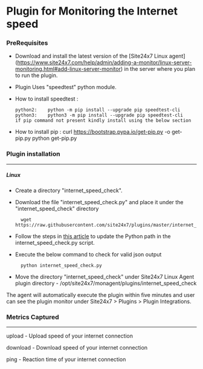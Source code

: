 Plugin for Monitoring the Internet speed 
========================================

### PreRequisites

- Download and install the latest version of the [Site24x7 Linux agent] (https://www.site24x7.com/help/admin/adding-a-monitor/linux-server-monitoring.html#add-linux-server-monitor) in the server where you plan to run the plugin. 

- Plugin Uses "speedtest" python module.
	
- How to install speedtest :
  
      python2:    python -m pip install --upgrade pip speedtest-cli
      python3:    python3 -m pip install --upgrade pip speedtest-cli
      if pip command not present kindly install using the below section

- How to install pip :
      curl https://bootstrap.pypa.io/get-pip.py -o get-pip.py
      python get-pip.py

### Plugin installation
---
##### Linux 

- Create a directory "internet_speed_check".

- Download the file "internet_speed_check.py" and place it under the "internet_speed_check" directory
  
		wget https://raw.githubusercontent.com/site24x7/plugins/master/internet_speed_check/internet_speed_check.py
    
- Follow the steps in [this article](https://support.site24x7.com/portal/en/kb/articles/updating-python-path-in-a-plugin-script-for-linux-servers) to update the Python path in the internet_speed_check.py script.
	
- Execute the below command to check for valid json output

		python internet_speed_check.py
  
- Move the directory "internet_speed_check" under Site24x7 Linux Agent plugin directory - /opt/site24x7/monagent/plugins/internet_speed_check

The agent will automatically execute the plugin within five minutes and user can see the plugin monitor under Site24x7 > Plugins > Plugin Integrations.


### Metrics Captured
---

upload - Upload speed of your internet connection

download - Download speed of your internet connection

ping - Reaction time of your internet connection

